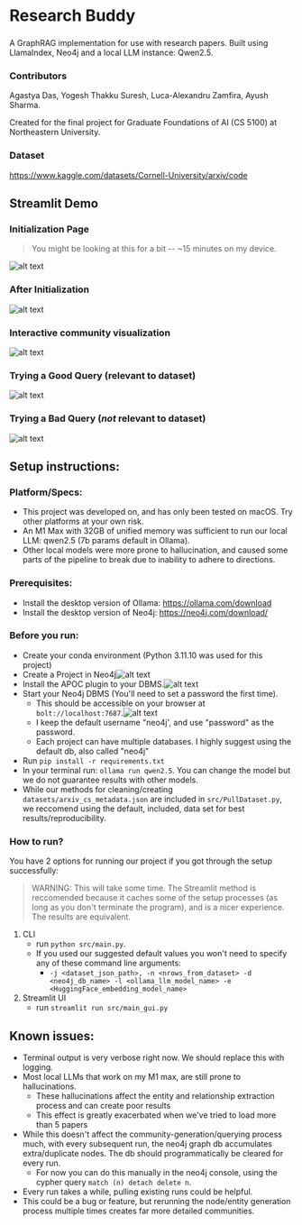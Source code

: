 # Research Buddy
### 
A GraphRAG implementation for use with research papers. Built using LlamaIndex, Neo4j and a local LLM instance: Qwen2.5. 

### Contributors
Agastya Das, Yogesh Thakku Suresh, Luca-Alexandru Zamfira, Ayush Sharma.

Created for the final project for Graduate Foundations of AI (CS 5100) at Northeastern University.

### Dataset
https://www.kaggle.com/datasets/Cornell-University/arxiv/code

## Streamlit Demo 
### Initialization Page
> You might be looking at this for a bit -- ~15 minutes on my device. 
> 
![alt text](images/loading_streamlit.gif)
### After Initialization
![alt text](images/initialized_streamlit.png)
### Interactive community visualization
![alt text](images/community_vis.gif)
### Trying a Good Query (relevant to dataset)
![alt text](images/good_query.png)
### Trying a Bad Query (_not_ relevant to dataset)
![alt text](images/bad_query.png)

## Setup instructions:

### Platform/Specs:
- This project was developed on, and has only been tested on macOS. Try other platforms at your own risk.
- An M1 Max with 32GB of unified memory was sufficient to run our local LLM: qwen2.5 (7b params default in Ollama).
- Other local models were more prone to hallucination, and caused some parts of the pipeline to break due to inability to adhere to directions. 

### Prerequisites:
- Install the desktop version of Ollama: https://ollama.com/download
- Install the desktop version of Neo4j: https://neo4j.com/download/

### Before you run:
- Create your conda environment (Python 3.11.10 was used for this project)
- Create a Project in Neo4j![alt text](images/start_neo4j.png)
- Install the APOC plugin to your DBMS.![alt text](images/install_plugin.gif) 
- Start your Neo4j DBMS (You'll need to set a password the first time). 
  - This should be accessible on your browser at `bolt://localhost:7687`.![alt text](images/graphdb.png)
  - I keep the default username "neo4j', and use "password" as the password. 
  - Each project can have multiple databases. I highly suggest using the default db, also called "neo4j"
- Run `pip install -r requirements.txt`
- In your terminal run: `ollama run qwen2.5`. You can change the model but we do not guarantee results with other models.
- While our methods for cleaning/creating `datasets/arxiv_cs_metadata.json` are included in `src/PullDataset.py`, we reccomend using the default, included, data set for best results/reproducibility. 

### How to run?
You have 2 options for running our project if you got through the setup successfully:
> WARNING: This will take some time. The Streamlit method is reccomended because it caches some of the setup processes (as long as you don't terminate the program), and is a nicer experience. The results are equivalent. 
1. CLI
	- run `python src/main.py`. 
	- If you used our suggested default values you won't need to specify any of these command line arguments:
    	- ` -j <dataset_json_path>, -n <nrows_from_dataset> -d <neo4j_db_name> -l <ollama_llm_model_name> -e <HuggingFace_embedding_model_name> `
2. Streamlit UI
   - run `streamlit run src/main_gui.py`

## Known issues:
- Terminal output is very verbose right now. We should replace this with logging.
- Most local LLMs that work on my M1 max, are still prone to hallucinations. 
  - These hallucinations affect the entity and relationship extraction process and can create poor results
  - This effect is greatly exacerbated when we've tried to load more than 5 papers
- While this doesn't affect the community-generation/querying process much, with every subsequent run, the neo4j graph db accumulates extra/duplicate nodes. The db should programmatically be cleared for every run. 
  - For now you can do this manually in the neo4j console, using the cypher query  `match (n) detach delete n`.
- Every run takes a while, pulling existing runs could be helpful.
- This could be a bug or feature, but rerunning the node/entity generation process multiple times creates far more detailed communities.
  